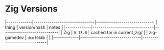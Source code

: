 # Zig Versions

|-------------|-------------------------------|-----------------------------|
| thing       | version/hash                  | notes                       |
|-------------|-------------------------------|-----------------------------|
| Zig         | `0.13.0`                      | cached tar in current_zig/  |
| zig-gamedev | `dcef066b`                    |                             |
|-------------|-------------------------------|-----------------------------|
